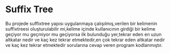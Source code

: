 # Suffix Tree
Bu projede suffixtree yapısı uygulanmaya çalışılmış,verilen bir kelimenin suffixtreesi oluşturulabilir mi,kelime içinde kullanıcının girdiği bir kelime geçiyor mu geçmiyor mu geçiyorsa ilk bulunduğu yer,tekrar eden en uzun altkatar nedir ve kaç kez tekrar etmektedir,en çok tekrar eden altkatar nedir ve kaç kez tekrar etmektedir sorularına cevap veren program kodlanmıştır.
